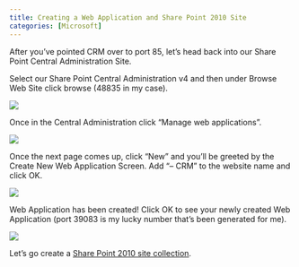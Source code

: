 ```yaml
---
title: Creating a Web Application and Share Point 2010 Site
categories: [Microsoft]
---
```



After you’ve pointed CRM over to port 85, let’s head back into our Share Point Central Administration Site. 

Select our Share Point Central Administration v4 and then under Browse Web Site click browse (48835 in my case).

![][2]

 [2]: /assets/img/old/CRM2011_Sharepoint2010_Web_App_17.png

Once in the Central Administration click “Manage web applications”. 

![][3]

 [3]: /assets/img/old/CRM2011_Sharepoint2010_Web_App_Manage_18.png

Once the next page comes up, click “New” and you’ll be greeted by the Create New Web Application Screen. Add “– CRM” to the website name and click OK.

![][4]

 [4]: /assets/img/old/CRM2011_Sharepoint2010_New_App_19.png

Web Application has been created! Click OK to see your newly created Web Application (port 39083 is my lucky number that’s been generated for me).

![][5]

 [5]: /assets/img/old/CRM2011_Sharepoint2010_New_App_View_20.png

Let’s go create a [Share Point 2010 site collection][6].

 [6]: http://www.ryanonrails.com/2011/02/25/creating-a-share-point-2010-site-collection/